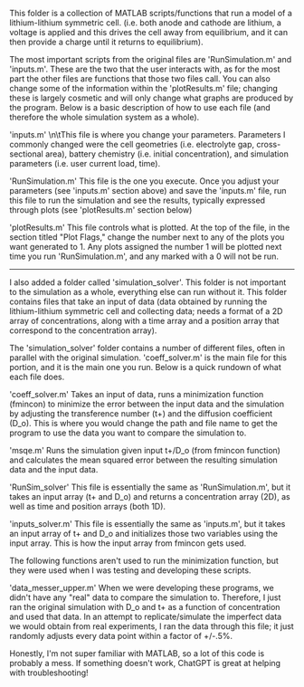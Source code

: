 This folder is a collection of MATLAB scripts/functions that run a model of a lithium-lithium symmetric cell. (i.e. both anode and cathode are lithium, a voltage is applied and this drives the cell away from equilibrium, and it can then provide a charge until it returns to equilibrium).

The most important scripts from the original files are 'RunSimulation.m' and 'inputs.m'. These are the two that the user interacts with, as for the most part the other files are functions that those two files call. You can also change some of the information within the 'plotResults.m' file; changing these is largely cosmetic and will only change what graphs are produced by the program. Below is a basic description of how to use each file (and therefore the whole simulation system as a whole).

'inputs.m'
    \n\tThis file is where you change your parameters. Parameters I commonly changed were the cell geometries (i.e. electrolyte gap, cross-sectional area), battery chemistry (i.e. initial concentration), and simulation parameters (i.e. user current load, time). 

'RunSimulation.m'
    This file is the one you execute. Once you adjust your parameters (see 'inputs.m' section above) and save the 'inputs.m' file, run this file to run the simulation and see the results, typically expressed through plots (see 'plotResults.m' section below)

'plotResults.m'
    This file controls what is plotted. At the top of the file, in the section titled "Plot Flags," change the number next to any of the plots you want generated to 1. Any plots assigned the number 1 will be plotted next time you run 'RunSimulation.m', and any marked with a 0 will not be run.

-------------------------------------------------------------------------

I also added a folder called 'simulation_solver'. This folder is not important to the simulation as a whole, everything else can run without it. This folder contains files that take an input of data (data obtained by running the lithium-lithium symmetric cell and collecting data; needs a format of a 2D array of concentrations, along with a time array and a position array that correspond to the concentration array).

The 'simulation_solver' folder contains a number of different files, often in parallel with the original simulation. 'coeff_solver.m' is the main file for this portion, and it is the main one you run. Below is a quick rundown of what each file does.

'coeff_solver.m'
    Takes an input of data, runs a minimization function (fmincon) to minimize the error between the input data and the simulation by adjusting the transference number (t+) and the diffusion coefficient (D_o). This is where you would change the path and file name to get the program to use the data you want to compare the simulation to. 

'msqe.m'
    Runs the simulation given input t+/D_o (from fmincon function) and calculates the mean squared error between the resulting simulation data and the input data.

'RunSim_solver'
    This file is essentially the same as 'RunSimulation.m', but it takes an input array (t+ and D_o) and returns a concentration array (2D), as well as time and position arrays (both 1D).

'inputs_solver.m'
    This file is essentially the same as 'inputs.m', but it takes an input array of t+ and D_o and initializes those two variables using the input array. This is how the input array from fmincon gets used.

The following functions aren't used to run the minimization function, but they were used when I was testing and developing these scripts.

'data_messer_upper.m' 
    When we were developing these programs, we didn't have any "real" data to compare the simulation to. Therefore, I just ran the original simulation with D_o and t+ as a function of concentration and used that data. In an attempt to replicate/simulate the imperfect data we would obtain from real experiments, I ran the data through this file; it just randomly adjusts every data point within a factor of +/-.5%.

Honestly, I'm not super familiar with MATLAB, so a lot of this code is probably a mess. If something doesn't work, ChatGPT is great at helping with troubleshooting! 
